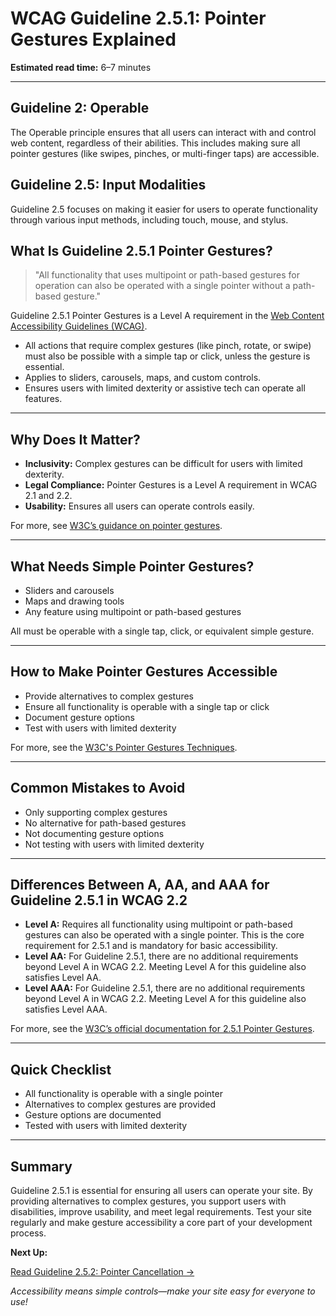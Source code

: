 <!--
title: 2.5.1 - Pointer Gestures
series: Making the Web Accessible for All
description: A practical guide to WCAG Guideline 2.5.1 (Pointer Gestures)—what it means, why it matters, and how to ensure all functionality is operable with simple pointer gestures.
keywords: wcag 2.5.1, pointer gestures, accessibility, web standards, digital inclusion
image: WCAG-Series-2-5-1.png
imageAlt: Blue text on yellow background saying, "Web Content Accessibiilty Guiedlines (WCAG) 2.5.1 Explained, Pointer Gestures"
status: published
date: 2025-07-03
excerpt: This guideline ensures all functionality is operable with simple pointer gestures.
-->

# **WCAG Guideline 2.5.1: Pointer Gestures Explained**

**Estimated read time:** 6–7 minutes

---

## **Guideline 2: Operable**

The Operable principle ensures that all users can interact with and control web content, regardless of their abilities. This includes making sure all pointer gestures (like swipes, pinches, or multi-finger taps) are accessible.

## **Guideline 2.5: Input Modalities**

Guideline 2.5 focuses on making it easier for users to operate functionality through various input methods, including touch, mouse, and stylus.

## **What Is Guideline 2.5.1 Pointer Gestures?**

<!-- [Illustration: User performing a simple tap gesture on a touchscreen] -->

> "All functionality that uses multipoint or path-based gestures for operation can also be operated with a single pointer without a path-based gesture."

Guideline 2.5.1 Pointer Gestures is a Level A requirement in the [Web Content Accessibility Guidelines (WCAG)](https://www.w3.org/WAI/WCAG22/quickref/#pointer-gestures).

- All actions that require complex gestures (like pinch, rotate, or swipe) must also be possible with a simple tap or click, unless the gesture is essential.
- Applies to sliders, carousels, maps, and custom controls.
- Ensures users with limited dexterity or assistive tech can operate all features.

---

## **Why Does It Matter?**

<!-- [Infographic: User with limited dexterity, tap gesture, and accessibility icon] -->

- **Inclusivity:** Complex gestures can be difficult for users with limited dexterity.
- **Legal Compliance:** Pointer Gestures is a Level A requirement in WCAG 2.1 and 2.2.
- **Usability:** Ensures all users can operate controls easily.

For more, see [W3C’s guidance on pointer gestures](https://www.w3.org/WAI/WCAG22/Understanding/pointer-gestures.html).

---

## **What Needs Simple Pointer Gestures?**

<!-- [Grid: Sliders, carousels, maps, all with tap icons] -->

- Sliders and carousels
- Maps and drawing tools
- Any feature using multipoint or path-based gestures

All must be operable with a single tap, click, or equivalent simple gesture.

---

## **How to Make Pointer Gestures Accessible**

<!-- [Side-by-side code snippets: Tap gesture, path-based gesture]
[Example: Settings panel for gesture options] -->

- Provide alternatives to complex gestures
- Ensure all functionality is operable with a single tap or click
- Document gesture options
- Test with users with limited dexterity

For more, see the [W3C's Pointer Gestures Techniques](https://www.w3.org/WAI/WCAG22/Techniques/general/G217).

---

## **Common Mistakes to Avoid**

<!-- [Do/Don't graphic: Left side with simple tap, right side with complex gesture] -->

- Only supporting complex gestures
- No alternative for path-based gestures
- Not documenting gesture options
- Not testing with users with limited dexterity

---

## **Differences Between A, AA, and AAA for Guideline 2.5.1 in WCAG 2.2**

<!-- [Infographic: Three columns labeled A, AA, AAA with example requirements for each] -->

- **Level A:** Requires all functionality using multipoint or path-based gestures can also be operated with a single pointer. This is the core requirement for 2.5.1 and is mandatory for basic accessibility.
- **Level AA:** For Guideline 2.5.1, there are no additional requirements beyond Level A in WCAG 2.2. Meeting Level A for this guideline also satisfies Level AA.
- **Level AAA:** For Guideline 2.5.1, there are no additional requirements beyond Level A in WCAG 2.2. Meeting Level A for this guideline also satisfies Level AAA.

For more, see the [W3C’s official documentation for 2.5.1 Pointer Gestures](https://www.w3.org/WAI/WCAG22/Understanding/pointer-gestures.html).

---

## **Quick Checklist**

<!-- [Checklist graphic: Icons for each item (tap, gesture, accessibility, etc.)] -->

- All functionality is operable with a single pointer
- Alternatives to complex gestures are provided
- Gesture options are documented
- Tested with users with limited dexterity

---

## **Summary**

<!-- [Illustration: User tapping a control on a touchscreen] -->

Guideline 2.5.1 is essential for ensuring all users can operate your site. By providing alternatives to complex gestures, you support users with disabilities, improve usability, and meet legal requirements. Test your site regularly and make gesture accessibility a core part of your development process.

**Next Up:**

[Read Guideline 2.5.2: Pointer Cancellation →](WCAG-Guideline-2-5-2-Pointer-Cancellation-Explained)

*Accessibility means simple controls—make your site easy for everyone to use!*
